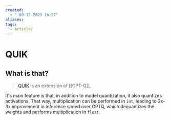 ```yaml
---
created:
  - " 09-12-2023 16:57"
aliases: 
tags:
  - article/
---
```


# QUIK

## What is that?

> [QUIK](https://arxiv.org/abs/2310.09259) is an extension of [[GPT-Q]]. 

It's main feature is that, in addition to model quantization, it also quantizes activations. That way, multiplication can be performed in `int`, leading to 2x-3x improvement in inference speed over GPTQ, which dequantizes the weights and performs multiplication in `float`.